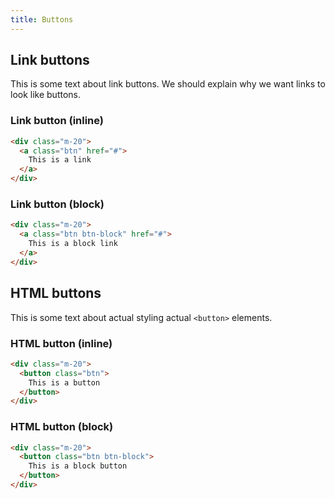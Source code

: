 ```yaml
---
title: Buttons
---
```


## Link buttons

This is some text about link buttons. We should explain why we want links to
look like buttons.

### Link button (inline)
```html
<div class="m-20">
  <a class="btn" href="#">
    This is a link
  </a>
</div>
```

### Link button (block)
```html
<div class="m-20">
  <a class="btn btn-block" href="#">
    This is a block link
  </a>
</div>
```

## HTML buttons

This is some text about actual styling actual `<button>` elements.

### HTML button (inline)
```html
<div class="m-20">
  <button class="btn">
    This is a button
  </button>
</div>
```

### HTML button (block)
```html
<div class="m-20">
  <button class="btn btn-block">
    This is a block button
  </button>
</div>
```
